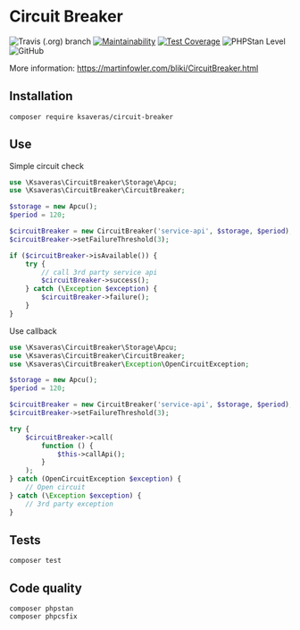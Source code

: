 # Circuit Breaker
![Travis (.org) branch](https://img.shields.io/travis/ksaveras/circuit-breaker/master)
[![Maintainability](https://api.codeclimate.com/v1/badges/ff7c6a6aafed0d8e49f1/maintainability)](https://codeclimate.com/github/ksaveras/circuit-breaker/maintainability)
[![Test Coverage](https://api.codeclimate.com/v1/badges/ff7c6a6aafed0d8e49f1/test_coverage)](https://codeclimate.com/github/ksaveras/circuit-breaker/test_coverage)
![PHPStan Level](https://img.shields.io/badge/PHPStan%20Level-7-brightgreen)
![GitHub](https://img.shields.io/github/license/ksaveras/circuit-breaker)

More information: https://martinfowler.com/bliki/CircuitBreaker.html

## Installation
```
composer require ksaveras/circuit-breaker
```

## Use

Simple circuit check
```php
use \Ksaveras\CircuitBreaker\Storage\Apcu;
use \Ksaveras\CircuitBreaker\CircuitBreaker;

$storage = new Apcu();
$period = 120;

$circuitBreaker = new CircuitBreaker('service-api', $storage, $period);
$circuitBreaker->setFailureThreshold(3);

if ($circuitBreaker->isAvailable()) {
    try {
        // call 3rd party service api
        $circuitBreaker->success();
    } catch (\Exception $exception) {
        $circuitBreaker->failure();
    }   
}
```

Use callback
```php
use \Ksaveras\CircuitBreaker\Storage\Apcu;
use \Ksaveras\CircuitBreaker\CircuitBreaker;
use \Ksaveras\CircuitBreaker\Exception\OpenCircuitException;

$storage = new Apcu();
$period = 120;

$circuitBreaker = new CircuitBreaker('service-api', $storage, $period);
$circuitBreaker->setFailureThreshold(3);

try {
    $circuitBreaker->call(
        function () {
            $this->callApi();
        }
    );
} catch (OpenCircuitException $exception) {
    // Open circuit
} catch (\Exception $exception) {
    // 3rd party exception
}
```

## Tests
```
composer test
```

## Code quality
```
composer phpstan
composer phpcsfix
```
